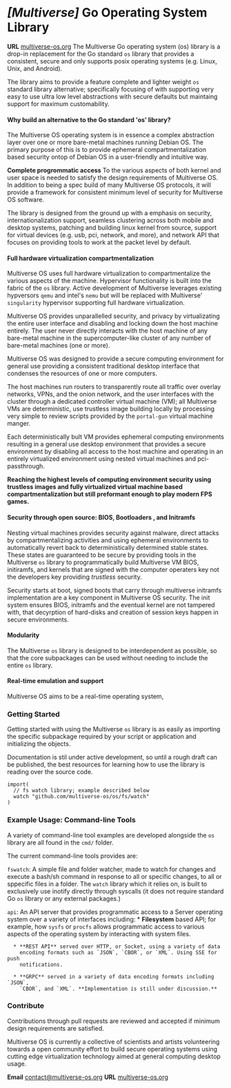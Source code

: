 # *[Multiverse]* Go Operating System Library
**URL** [multiverse-os.org](https://multiverse-os.org)
The Multiverse Go operating system (os) library is a drop-in replacement for the
Go standard `os` library that provides a consistent, secure and only supports
posix operating systems (e.g. Linux, Unix, and Android). 

The library aims to provide a feature complete and lighter weight `os` standard
library alternative; specifically focusing of with supporting very easy to use
ultra low level abstractions with secure defaults but maintaing support for maximum
customability.

#### Why build an alternative to the Go standard 'os' library?
The Multiverse OS operating system is in essence a complex abstraction layer over
one or more bare-metal machines running Debian OS. The primary purpose of this
is to provide ephemeral compartmentalization based security ontop of Debian OS
in a user-friendly and intuitive way. 

**Complete progrommatic access**
To the various aspects of both kernel and user space is needed to satisfy the
design requirements of Multiverse OS. In addition to being a spec build of 
many Multiverse OS protocols, it will provide a framework for consistent 
minimum level of security for Multiverse OS software. 

The library is designed from the ground up with a emphasis on security,
internationalization support, seamless clustering across both mobile and desktop
systems, patching and building linux kernel from source, support for virtual 
devices (e.g. usb, pci, network, and more), and network API that focuses on 
providing tools to work at the packet level by default. 


#### Full hardware virtualization compartmentalization
Multiverse OS uses full hardware virtualization to compartmentalize the various
aspects of the machine. Hypervisor functionality is built into the fabric of the
`os` library. Active development of Multiverse leverages existing hypversors
`qemu` and intel's `nemu` but will be replaced with Multiverse' `singularity`
hypervisor supporting full hardware virtualization.

Multiverse OS provides unparallelled security, and privacy by virtualizating the
entire user interface and disabling and locking down the host machine entirely.
The user never directly interacts with the host machine of any bare-metal
machine in the supercomputer-like cluster of any number of bare-metal machines
(one or more).

Multiverse OS was designed to provide a secure computing environment for general
use providing a consistent traditional desktop interface that condenses the
resources of one or more computers. 

The host machines run routers to transparently route all traffic over overlay
networks, VPNs, and the onion network, and the user interfaces with the cluster
through a dedicated controller virtual machine (VM); all Multiverse VMs are 
deterministic, use trustless image building locally by processing very simple
to review scripts provided by the `portal-gun` virtual machine manger. 

Each deterministically bult VM provides ephemeral computing environments resulting
in a general use desktop environment that provides a secure environment by
disabling all access to the host machine and operating in an entirely virtualized
environment using nested virtual machines and pci-passthrough. 

**Reaching the highest levels of computing environment security using trustless
images and fully virtualized virtual machine based compartmentalization but
still preformant enough to play modern FPS games.**

#### Security through open source: BIOS, Bootloaders , and Initramfs
Nesting virtual machines provides security against malware, direct attacks by
compartmentalizing activities and using ephemeral environments to automatically
revert back to deterministically determined stable states. These states are
guaranteed to be secure by providing tools in the Multiverse `os` library to
programmatically build Multiverse VM BIOS, initiramfs, and kernels that are
signed with the computer operaters key not the developers key providing
*trustless* security.

Security starts at boot, signed boots that carry through multiverse initramfs
implementation are a key component in Multiverse OS security. The init system 
ensures BIOS, initramfs and the eventual kernel are not tampered with, that
decyrption of hard-disks and creation of session keys happen in secure
environments. 


#### Modularity
The Multiverse `os` library is designed to be interdependent as possible, so 
that the core subpackages can be used without needing to include the entire
`os` library. 

#### Real-time emulation and support
Multiverse OS aims to be a real-time operating system, 


### Getting Started
Getting started with using the Multiverse `os` library is as easily as importing
the specific subpackage required by your script or application and initializing
the objects.

Documentation is stil under active development, so until a rough
draft can be published, the best resources for learning how to use the library
is reading over the source code.

```
import(
  // fs watch library; example described below
  watch "github.com/multiverse-os/os/fs/watch"
)
```


### Example Usage: Command-line Tools
A variety of command-line tool examples are developed alongside the `os`
library are all found in the `cmd/` folder.

The current command-line tools provides are:

  `fswatch`: A simple file and folder watcher, made to watch for changes and
  execute a bash/sh command in response to all or specific changes, to all or
  sppecific files in a folder. The `watch` library which it relies on, is built
  to exclusively use inotify directly through syscalls (it does not require
  standard Go `os` library or any external packages.)

  `api`: An API server that provides programmatic access to a Server operating
  system over a variety of interfaces including:
      * **Filesystem** based API; for example, how `sysfs` or `procfs` allows
        programmatic access to various aspects of the operating system by
        interacting with system files.

      * **REST API** served over HTTP, or Socket, using a variety of data
        encoding formats such as `JSON`, `CBOR`, or `XML`. Using SSE for push
        notifications.

      * **GRPC** served in a variety of data encoding formats including `JSON`,
        `CBOR`, and `XML`. **Implementation is still under discussion.**
      

### Contribute
Contributions through pull requests are
reviewed and accepted if minimum design requirements are satisfied. 

Multiverse OS is currently a collective of scientists and artists volunteering
towards a open community effort to build secure operating systems using cutting
edge virtualization technology aimed at general computing desktop usage.

**Email** [contact@multiverse-os.org](mailto:contact@multiverse-os.org)
**URL** [multiverse-os.org](https://multiverse-os.org)
